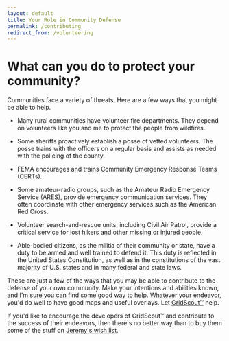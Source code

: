 ```yaml
---
layout: default
title: Your Role in Community Defense
permalink: /contributing
redirect_from: /volunteering
---
```


<link rel="shortcut icon" href="favicon.ico"/>
<link rel="icon" type="image/png" href="images/favicon-64x64.png" sizes="64x64"/>

# What can you do to protect your community?
Communities face a variety of threats. Here are a few ways that you might be
able to help.

- Many rural communities have volunteer fire departments. They depend on
volunteers like you and me to protect the people from wildfires.

- Some sheriffs proactively establish a posse of vetted volunteers. The posse
trains with the officers on a regular basis and assists as needed with the
policing of the county.

- FEMA encourages and trains Community Emergency Response Teams (CERTs).

- Some amateur-radio groups, such as the Amateur Radio Emergency Service
(ARES), provide emergency communication services. They often coordinate with
other emergency services such as the American Red Cross.

- Volunteer search-and-rescue units, including Civil Air Patrol, provide a
critical service for lost hikers and other missing or injured people.

- Able-bodied citizens, as the militia of their community or state, have a duty
to be armed and well trained to defend it. This duty is reflected in the United
States Constitution, as well as in the constitutions of the vast majority of
U.S. states and in many federal and state laws.

These are just a few of the ways that you may be able to contribute to the
defense of your own community. Make your intentions and abilities known, and
I'm sure you can find some good way to help. Whatever your endeavor, you'd do
well to have good maps and useful overlays. Let [GridScout™][gridscout] help.

If you'd like to encourage the developers of GridScout™ and contribute to the
success of their endeavors, then there's no better way than to buy them some of
the stuff on [Jeremy's wish list][wish-list].


[gridscout]: /
[wish-list]: https://smile.amazon.com/registry/wishlist/GQTBSS6VVA9A
